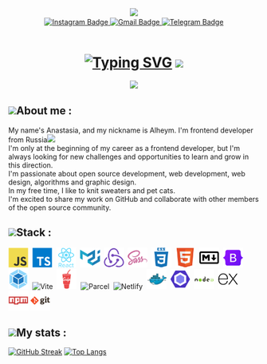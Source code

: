 
<div id="header" align="center">
  <img src="https://media.giphy.com/media/v1.Y2lkPTc5MGI3NjExODQ5NmI0ZGM0MTgyYmQzNDYxZmY5N2IzZjY3MDAxZTU0MTI3NDNkNiZlcD12MV9pbnRlcm5hbF9naWZzX2dpZklkJmN0PXM/CxzcZcrb3Eo4d0U5CU/giphy.gif" width="200"/>
  <div id="badges">
    <a href="https://www.instagram.com/alheym/">
      <img src="https://img.shields.io/badge/Instagrm-ff69b4?logo=instagram&logoColor=white&style=for-the-badge" alt="Instagram Badge"/>
    </a>
    <a href="mailto:alheym.mw@gmail.com">
      <img src="https://img.shields.io/badge/Gmail-red?logo=gmail&logoColor=white&style=for-the-badge" alt="Gmail Badge"/>
    </a>
    <a href="https://t.me/alheym">
      <img src="https://img.shields.io/badge/Telegram-blue?logo=telegram&logoColor=white&style=for-the-badge" alt="Telegram Badge"/>
    </a>
  </div>
  <img src="https://komarev.com/ghpvc/?username=alheym&style=flat-square&color=blue" alt=""/>  
  <h1>
 <a href="https://git.io/typing-svg"><img src="https://readme-typing-svg.demolab.com?font=Fira+Code&duration=4000&size=26&pause=1000&color=F79BB9FF&width=155&lines=>Hi+there!;I'm+Alheym" alt="Typing SVG" /></a>
    <img src="https://media.giphy.com/media/0tTLUt1RJLVQ7avgTq/giphy.gif" width="100px"/>
  </h1>
</div>
<div align="center">
  <img src="https://media.giphy.com/media/G8TuKLhmkxRtel0tKv/giphy.gif"  height="300"/>
</div>

<div align="left">
  <h2><img src="https://media.giphy.com/media/sFGSnuneX1lv1ScsFw/giphy.gif" width="50"/>About me : </h2>
</div>

My name's Anastasia, and my nickname is Alheym. I'm frontend developer from Russia<img src="https://media.giphy.com/media/UXFWIX08KNkBVdg5Iy/giphy.gif" width="50"/>  
I'm only at the beginning of my career as a frontend developer, but I'm always looking for new challenges and opportunities to learn and grow in this direction.  
I'm passionate about open source development, web development, web design, algorithms and graphic design.  
In my free time, I like to knit sweaters and pet cats.  
I'm excited to share my work on GitHub and collaborate with other members of the open source community.

<div align="left">
  <h2>
    <img src="https://media.giphy.com/media/sFGSnuneX1lv1ScsFw/giphy.gif" width="50"/>Stack : </h2>
</div>
  <div>
  <img src="https://github.com/devicons/devicon/blob/master/icons/javascript/javascript-original.svg" title="JavaScript" alt="JavaScript" width="40" height="40"/>&nbsp;
  <img src="https://github.com/devicons/devicon/blob/master/icons/typescript/typescript-original.svg" title="TypeScript" alt="TypeScript" width="40" height="40"/>&nbsp;
  <img src="https://github.com/devicons/devicon/blob/master/icons/react/react-original-wordmark.svg" title="React" alt="React" width="40" height="40"/>&nbsp;
  <img src="https://github.com/devicons/devicon/blob/master/icons/materialui/materialui-original.svg" title="Material UI" alt="Material UI" width="40" height="40"/>&nbsp;
  <img src="https://github.com/devicons/devicon/blob/master/icons/redux/redux-original.svg" title="Redux" alt="Redux " width="40" height="40"/>&nbsp;
  <img src="https://github.com/devicons/devicon/blob/master/icons/sass/sass-original.svg" title="Sass" alt="Sass" width="40" height="40"/>&nbsp;
  <img src="https://github.com/devicons/devicon/blob/master/icons/css3/css3-plain-wordmark.svg"  title="CSS3" alt="CSS" width="40" height="40"/>&nbsp;
  <img src="https://github.com/devicons/devicon/blob/master/icons/html5/html5-original.svg" title="HTML5" alt="HTML" width="40" height="40"/>&nbsp;
  <img src="https://github.com/devicons/devicon/blob/master/icons/markdown/markdown-original.svg" title="Markdown" alt="Markdown" width="40" height="40"/>&nbsp;
  <img src="https://github.com/devicons/devicon/blob/master/icons/bootstrap/bootstrap-original.svg" title="Bootstrap" alt="Bootstrap" width="40" height="40"/>&nbsp;
  <img src="https://github.com/devicons/devicon/blob/master/icons/webpack/webpack-original.svg" title="Webpack" alt="Webpack" width="40" height="40"/>&nbsp;
  <img src="https://en.vetores.org/d/vite-js-logo.svg" title="Vite" alt="Vite" width="40" height="40"/>&nbsp;
  <img src="https://github.com/devicons/devicon/blob/master/icons/gulp/gulp-plain.svg" title="Gulp" alt="Gulp" height="40"/>&nbsp;
  <img src="https://parceljs.org/avatar.b1be591d.avif" title="Parcel" alt="Parcel" width="40"/>&nbsp;
  <img src="https://cdn.freebiesupply.com/logos/large/2x/netlify-logo-png-transparent.png" title="Netlify" alt="Netlify" width="40"/>&nbsp;
  <img src="https://github.com/devicons/devicon/blob/master/icons/docker/docker-original.svg" title="Docker" alt="Docker" width="40" height="40"/>&nbsp;
  <img src="https://github.com/devicons/devicon/blob/master/icons/eslint/eslint-original.svg" title="ESLint" alt="ESLint" width="40" height="40"/>&nbsp;
  <img src="https://github.com/devicons/devicon/blob/master/icons/nodejs/nodejs-original-wordmark.svg" title="NodeJS" alt="NodeJS" width="40" height="40"/>&nbsp;
  <img src="https://github.com/devicons/devicon/blob/master/icons/express/express-original.svg" title="Express" alt="Express" width="40" height="40"/>&nbsp;
  <img src="https://github.com/devicons/devicon/blob/master/icons/npm/npm-original-wordmark.svg" title="npm" **alt="npm" width="40" height="40"/>
  <img src="https://github.com/devicons/devicon/blob/master/icons/git/git-original-wordmark.svg" title="Git" **alt="Git" width="40" height="40"/>  
</div>


<div align="left">
  <h2>
    <img src="https://media.giphy.com/media/sFGSnuneX1lv1ScsFw/giphy.gif" width="50"/>My stats : </h2>
</div>

[![GitHub Streak](http://github-readme-streak-stats.herokuapp.com?user=alheym&theme=dark)](https://git.io/streak-stats)
[![Top Langs](https://github-readme-stats.vercel.app/api/top-langs/?username=alheym&layout=compact&theme=vision-friendly-dark)](https://github.com/anuraghazra/github-readme-stats)
<!--
**alheym/alheym** is a ✨ _special_ ✨ repository because its `README.md` (this file) appears on your GitHub profile.

Here are some ideas to get you started:

- 🔭 I’m currently working on ...
- 🌱 I’m currently learning ...
- 👯 I’m looking to collaborate on ...
- 🤔 I’m looking for help with ...
- 💬 Ask me about ...
- 📫 How to reach me: ...
- 😄 Pronouns: ...
- ⚡ Fun fact: ...
-->
